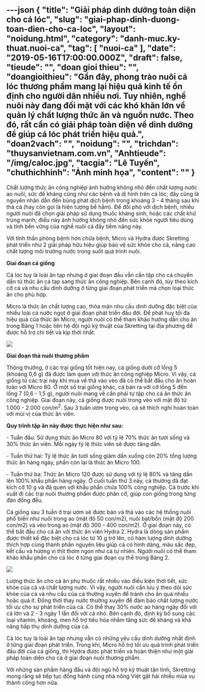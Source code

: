 ---json
{
    "title": "Giải pháp dinh dưỡng toàn diện cho cá lóc",
    "slug": "giai-phap-dinh-duong-toan-dien-cho-ca-loc",
    "layout": "noidung.html",
    "category": "danh-muc.ky-thuat.nuoi-ca",
    "tag": [
        "nuoi-ca"
    ],
    "date": "2019-05-16T17:00:00.000Z",
    "draft": false,
    "tieude": "",
    "doan gioi thieu": "",
    "doangioithieu": "Gần đây, phong trào nuôi cá lóc thương phẩm mang lại hiệu quả kinh tế ổn định cho người dân nhiều nơi. Tuy nhiên, nghề nuôi này đang đối mặt với các khó khăn lớn về quản lý chất lượng thức ăn và nguồn nước. Theo đó, rất cần có giải pháp toàn diện về dinh dưỡng để giúp cá lóc phát triển hiệu quả.",
    "doan2vach": "",
    "noidung": "",
    "trichdan": "thuysanvietnam.com.vn",
    "Anhtieude": "/img/caloc.jpg",
    "tacgia": "Lê Tuyến",
    "chuthichhinh": "Ảnh minh họa",
    "__content__": ""
}
---
<p>Chất lượng thức ăn c&ocirc;ng nghiệp ảnh hưởng kh&ocirc;ng nhỏ đến chất lượng nước ao nu&ocirc;i, sức đề kh&aacute;ng cũng như c&aacute;c bệnh v&agrave; dị h&igrave;nh tr&ecirc;n c&aacute; l&oacute;c; đ&acirc;y cũng l&agrave; nguy&ecirc;n nh&acirc;n dẫn đến b&ugrave;ng ph&aacute;t dịch bệnh trong khoảng 3 - 4 th&aacute;ng sau khi thả c&aacute; (hay c&ograve;n gọi l&agrave; hiện tượng bể hầm). Để đối ph&oacute; với dịch bệnh, nhiều người nu&ocirc;i đ&atilde; chọn giải ph&aacute;p sử dụng thuốc kh&aacute;ng sinh, hoặc c&aacute;c chất khử tr&ugrave;ng mạnh; điều n&agrave;y ảnh hưởng kh&ocirc;ng nhỏ đến sức khỏe người ti&ecirc;u d&ugrave;ng v&agrave; t&iacute;nh bền vững của nghề nu&ocirc;i c&aacute; đầy tiềm năng n&agrave;y.</p>

<p>Với tinh thần ph&ograve;ng bệnh hơn chữa bệnh, Micro v&agrave; Hydra được Skretting ph&aacute;t triển như 2 giải ph&aacute;p hữu hiệu gi&uacute;p bảo vệ sức khỏe cho c&aacute;, n&acirc;ng cao chất lượng m&ocirc;i trường nước trong suốt qu&aacute; tr&igrave;nh nu&ocirc;i.</p>

<p><strong>Giai đoạn c&aacute; giống</strong></p>

<p>C&aacute; l&oacute;c tuy l&agrave; lo&agrave;i ăn tạp nhưng ở giai đoạn đầu vẫn cần tập cho c&aacute; chuyển dần từ thức ăn c&aacute; tạp sang thức ăn c&ocirc;ng nghiệp. B&ecirc;n cạnh đ&oacute;, t&ugrave;y theo k&iacute;ch cỡ c&aacute; v&agrave; nhu cầu dinh dưỡng ở từng giai đoạn ph&aacute;t triển m&agrave; chọn loại thức ăn cho ph&ugrave; hợp.</p>

<p>Micro l&agrave; thức ăn chất lượng cao, thỏa m&atilde;n nhu cầu dinh dưỡng đặc biệt của nhiều lo&agrave;i c&aacute; nước ngọt ở giai đoạn ph&aacute;t triển đầu đời. Để ph&aacute;t huy tối đa hiệu quả của thức ăn Micro, người nu&ocirc;i c&oacute; thể tham khảo hướng dẫn cho ăn trong Bảng 1 hoặc li&ecirc;n hệ đội ngũ kỹ thuật của Skretting tại địa phương để được hỗ trợ chi tiết v&agrave; kịp thời nhất.</p>

<p><img src="http://thuysanvietnam.com.vn/uploads/article2/baiviet/nuoitrong/giai-phap-dinh-duong-toan-dien-cho-ca-loc-03.jpg" /></p>

<p><strong>Giai đoạn thả nu&ocirc;i thương phẩm</strong></p>

<p>Th&ocirc;ng thường, ở c&aacute;c trại giống tốt hiện nay, c&aacute; giống dưới cỡ lồng 5 (khoảng 0,6 g) đ&atilde; được l&agrave;m quen với thức ăn c&ocirc;ng nghiệp Micro. V&igrave; vậy, c&aacute; giống từ c&aacute;c trại n&agrave;y khi mua về thả v&agrave;o v&egrave;o đ&atilde; c&oacute; thể bắt đầu cho ăn ho&agrave;n to&agrave;n với Micro 80. Ở một số trại giống kh&aacute;c, c&aacute; b&aacute;n ra với cỡ lồng 5 đến lồng 7 (0,6 - 1,5 g), người nu&ocirc;i mang về cần phải tự tập cho c&aacute; ăn thức ăn c&ocirc;ng nghiệp. Giai đoạn n&agrave;y, c&aacute; giống được nu&ocirc;i trong v&egrave;o với mật độ từ 1.000 - 2.000 con/m<sup>2</sup>. Sau 3 tuần ươm trong v&egrave;o, c&aacute; sẽ th&iacute;ch nghi ho&agrave;n to&agrave;n với m&ugrave;i vị của thức ăn vi&ecirc;n.</p>

<p><strong>Quy tr&igrave;nh tập ăn n&agrave;y được thực hiện như sau:</strong></p>

<p>- Tuần đầu: Sử dụng thức ăn Micro 80 với tỷ lệ 70% thức ăn tươi sống v&agrave; 30% thức ăn vi&ecirc;n. Mỗi ng&agrave;y tỷ lệ thức vi&ecirc;n sẽ được tăng dần.</p>

<p>- Tuần thứ hai: Tỷ lệ thức ăn tươi sống giảm dần xuống c&ograve;n 20% tổng lượng thức ăn h&agrave;ng ng&agrave;y, phần c&ograve;n lại l&agrave; thức ăn Micro 100.</p>

<p>- Tuần thứ ba: Thức ăn Micro 120 được sử dụng với tỷ lệ 80% v&agrave; tăng dần l&ecirc;n 100% khẩu phần h&agrave;ng ng&agrave;y. Ở cuối tuần thứ 3 n&agrave;y, c&aacute; thường đ&atilde; đạt k&iacute;ch cỡ 10 g v&agrave; đ&atilde; quen với khẩu phần chứa 100% c&ocirc;ng nghiệp. C&aacute; trước khi xuất đi c&aacute;c trại nu&ocirc;i thương phẩm được ph&acirc;n cỡ, gi&uacute;p con giống trong từng đ&agrave;n đồng đều.</p>

<p>C&aacute; giống sau 3 tuần ở trại ươm sẽ được b&aacute;n v&agrave; thả v&agrave;o c&aacute;c hệ thống nu&ocirc;i phổ biến như nu&ocirc;i trong ao (mật độ 50 con/m2), nu&ocirc;i bạt/bồn (mật độ 200 con/m2) v&agrave; v&egrave;o trong ao (mật độ 300 - 400 con/m2). Ở giai đoạn n&agrave;y, c&oacute; thể bắt đầu cho c&aacute; ăn với thức ăn vi&ecirc;n Hydra 2. Hydra l&agrave; d&ograve;ng sản phẩm được thiết kế đặc biệt cho c&aacute; l&oacute;c từ 10 g trở l&ecirc;n, c&oacute; h&agrave;m lượng dinh dưỡng th&iacute;ch hợp c&ugrave;ng th&agrave;nh phần nguy&ecirc;n liệu gi&uacute;p c&aacute; c&oacute; h&igrave;nh d&aacute;ng, m&agrave;u sắc đẹp, kết cấu v&agrave; hương vị thịt thơm ngon như c&aacute; tự nhi&ecirc;n. Người nu&ocirc;i c&oacute; thể tham khảo khẩu phần cho c&aacute; l&oacute;c ở từng giai đoạn cụ thể trong Bảng 2.</p>

<p><img src="http://thuysanvietnam.com.vn/uploads/article2/baiviet/nuoitrong/giai-phap-dinh-duong-toan-dien-cho-ca-loc-04.jpg" /></p>

<p>Lượng thức ăn cho c&aacute; ăn phụ thuộc rất nhiều v&agrave;o điều kiện thời tiết, sức khỏe của c&aacute; v&agrave; chất lượng nước. V&igrave; vậy, người nu&ocirc;i cần lưu &yacute; theo d&otilde;i sức khỏe của c&aacute; v&agrave; nhu cầu của c&aacute; thường xuy&ecirc;n để tr&aacute;nh cho ăn qu&aacute; nhiều hoặc qu&aacute; &iacute;t. Đồng thời thay nước thường xuy&ecirc;n để đảm bảo chất lượng nước tối ưu cho sự ph&aacute;t triển của c&aacute;. C&oacute; thể thay 30% nước ao h&agrave;ng ng&agrave;y đối với c&aacute; lớn v&agrave; 2 - 3 ng&agrave;y 1 lần đối với c&aacute; nhỏ. B&ecirc;n cạnh đ&oacute;, định kỳ bổ sung c&aacute;c loại vitamin, kho&aacute;ng, men hỗ trợ ti&ecirc;u h&oacute;a nhằm tăng sức đề kh&aacute;ng v&agrave; khả năng hấp thụ dinh dưỡng của c&aacute;.</p>

<p>C&aacute; l&oacute;c tuy l&agrave; lo&agrave;i ăn tạp nhưng vẫn c&oacute; những y&ecirc;u cầu dinh dưỡng nhất định ở từng giai đoạn ph&aacute;t triển. Trong khi, Micro hỗ trợ tối ưu qu&aacute; tr&igrave;nh ph&aacute;t triển đầu đời của c&aacute; giống, th&igrave; Hydra được ph&aacute;t triển v&agrave; ho&agrave;n thiện như một giải ph&aacute;p to&agrave;n diện cho c&aacute; ở giai đoạn nu&ocirc;i thương phẩm.</p>

<p>Với những sản phầm h&agrave;ng đầu v&agrave; đội ngũ hỗ trợ kỹ thuật tận t&igrave;nh, Skretting mong rằng sẽ tiếp tục đồng h&agrave;nh c&ugrave;ng nh&agrave; n&ocirc;ng Việt gặt h&aacute;i nhiều m&ugrave;a vụ th&agrave;nh c&ocirc;ng hơn nữa.</p>
